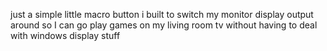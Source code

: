 just a simple little macro button i built to switch my monitor display output around so I can go play games on my living room tv without having to deal with windows display stuff 
